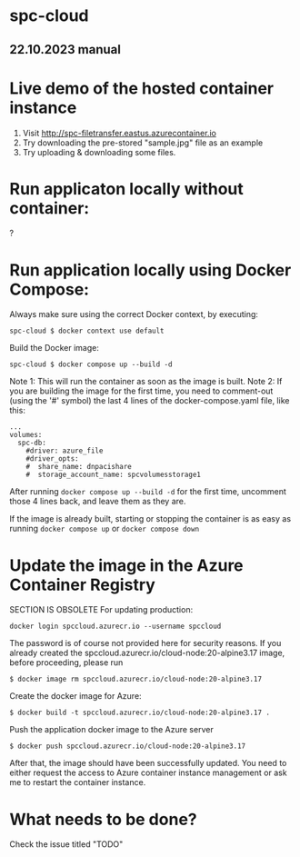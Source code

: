 # spc-cloud

## 22.10.2023 manual

# Live demo of the hosted container instance
1. Visit http://spc-filetransfer.eastus.azurecontainer.io
2. Try downloading the pre-stored "sample.jpg" file as an example
3. Try uploading & downloading some files.

# Run applicaton locally without container: 
?
# Run application locally using Docker Compose:
Always make sure using the correct Docker context, by executing:
```
spc-cloud $ docker context use default
```
Build the Docker image:
```
spc-cloud $ docker compose up --build -d 
```
Note 1: This will run the container as soon as the image is built.
Note 2: If you are building the image for the first time, you need to comment-out (using the '#' symbol) the last 4 lines of the docker-compose.yaml file, like this:
```
...
volumes:
  spc-db:
    #driver: azure_file
    #driver_opts:
    #  share_name: dnpacishare
    #  storage_account_name: spcvolumesstorage1
```
After running ```docker compose up --build -d``` for the first time, uncomment those 4 lines back, and leave them as they are.

If the image is already built, starting or stopping the container is as easy as running ```docker compose up``` or ```docker compose down```

# Update the image in the Azure Container Registry 
SECTION IS OBSOLETE
For updating production:
```
docker login spccloud.azurecr.io --username spccloud
```
The password is of course not provided here for security reasons. 
If you already created the spccloud.azurecr.io/cloud-node:20-alpine3.17 image, before proceeding, please run
```
$ docker image rm spccloud.azurecr.io/cloud-node:20-alpine3.17
```
Create the docker image for Azure:
```
$ docker build -t spccloud.azurecr.io/cloud-node:20-alpine3.17 .
```
Push the application docker image to the Azure server
```
$ docker push spccloud.azurecr.io/cloud-node:20-alpine3.17
```
After that, the image should have been successfully updated. You need to either request the access to Azure container instance management or ask me to restart the container instance.

# What needs to be done?
Check the issue titled "TODO"
